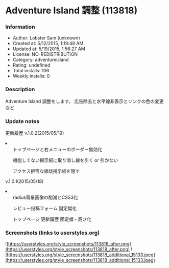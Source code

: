 # Adventure Island 調整 (113818)

### Information
- Author: Lobster Sam (unknown)
- Created at: 5/12/2015, 1:19:48 AM
- Updated at: 5/19/2015, 1:56:27 AM
- License: NO-REDISTRIBUTION
- Category: adventureisland
- Rating: undefined
- Total installs: 106
- Weekly installs: 0


### Description
Adventure Island 調整をします。
広告除去と水平線非表示とリンクの色の変更など

### Update notes
更新履歴
v.1.0.2(2015/05/19)
<li>
<ul> トップページと右メニューのボーダー無効化</ul>
<ul>機能してない掲示板に取り消し線を引く or 引かない</ul>
<ul>アクセス拒否な雑談掲示板を隠す</ul>
</li>

v.1.0.1(2015/05/18)
<li>
<ul> radius背景画像の削減とCSS3化</ul>
<ul>レビュー投稿フォーム 固定幅化</ul>
<ul>トップページ 更新履歴 固定幅・高さ化</ul>
</li>

### Screenshots (links to userstyles.org)
![https://userstyles.org/style_screenshots/113818_after.png](https://userstyles.org/style_screenshots/113818_after.png)
![https://userstyles.org/style_screenshots/113818_additional_15133.jpeg](https://userstyles.org/style_screenshots/113818_additional_15133.jpeg)

